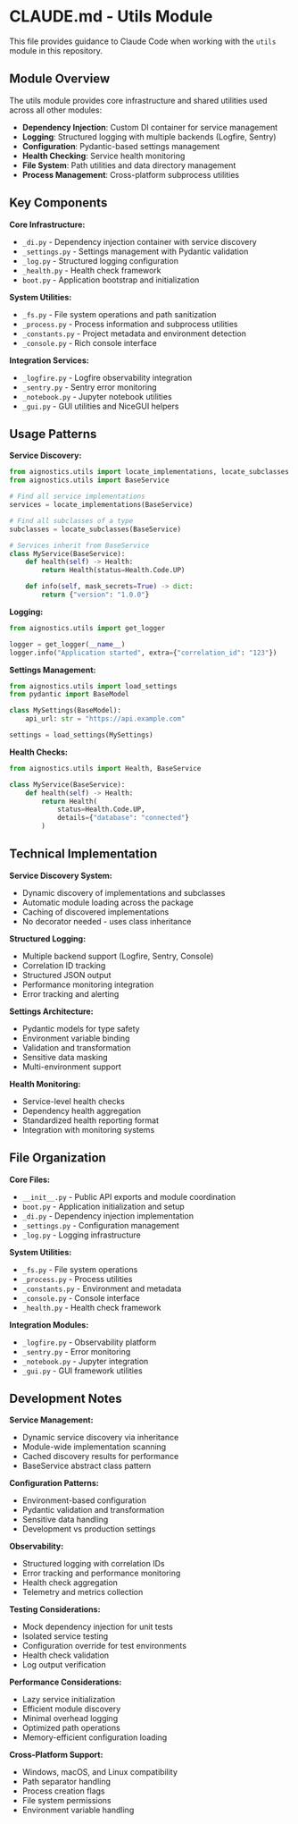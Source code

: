 # CLAUDE.md - Utils Module

This file provides guidance to Claude Code when working with the `utils` module in this repository.

## Module Overview

The utils module provides core infrastructure and shared utilities used across all other modules:

- **Dependency Injection**: Custom DI container for service management
- **Logging**: Structured logging with multiple backends (Logfire, Sentry)
- **Configuration**: Pydantic-based settings management
- **Health Checking**: Service health monitoring
- **File System**: Path utilities and data directory management
- **Process Management**: Cross-platform subprocess utilities

## Key Components

**Core Infrastructure:**

- `_di.py` - Dependency injection container with service discovery
- `_settings.py` - Settings management with Pydantic validation
- `_log.py` - Structured logging configuration
- `_health.py` - Health check framework
- `boot.py` - Application bootstrap and initialization

**System Utilities:**

- `_fs.py` - File system operations and path sanitization
- `_process.py` - Process information and subprocess utilities
- `_constants.py` - Project metadata and environment detection
- `_console.py` - Rich console interface

**Integration Services:**

- `_logfire.py` - Logfire observability integration
- `_sentry.py` - Sentry error monitoring
- `_notebook.py` - Jupyter notebook utilities
- `_gui.py` - GUI utilities and NiceGUI helpers

## Usage Patterns

**Service Discovery:**

```python
from aignostics.utils import locate_implementations, locate_subclasses
from aignostics.utils import BaseService

# Find all service implementations
services = locate_implementations(BaseService)

# Find all subclasses of a type
subclasses = locate_subclasses(BaseService)

# Services inherit from BaseService
class MyService(BaseService):
    def health(self) -> Health:
        return Health(status=Health.Code.UP)

    def info(self, mask_secrets=True) -> dict:
        return {"version": "1.0.0"}
```

**Logging:**

```python
from aignostics.utils import get_logger

logger = get_logger(__name__)
logger.info("Application started", extra={"correlation_id": "123"})
```

**Settings Management:**

```python
from aignostics.utils import load_settings
from pydantic import BaseModel

class MySettings(BaseModel):
    api_url: str = "https://api.example.com"

settings = load_settings(MySettings)
```

**Health Checks:**

```python
from aignostics.utils import Health, BaseService

class MyService(BaseService):
    def health(self) -> Health:
        return Health(
            status=Health.Code.UP,
            details={"database": "connected"}
        )
```

## Technical Implementation

**Service Discovery System:**

- Dynamic discovery of implementations and subclasses
- Automatic module loading across the package
- Caching of discovered implementations
- No decorator needed - uses class inheritance

**Structured Logging:**

- Multiple backend support (Logfire, Sentry, Console)
- Correlation ID tracking
- Structured JSON output
- Performance monitoring integration
- Error tracking and alerting

**Settings Architecture:**

- Pydantic models for type safety
- Environment variable binding
- Validation and transformation
- Sensitive data masking
- Multi-environment support

**Health Monitoring:**

- Service-level health checks
- Dependency health aggregation
- Standardized health reporting format
- Integration with monitoring systems

## File Organization

**Core Files:**

- `__init__.py` - Public API exports and module coordination
- `boot.py` - Application initialization and setup
- `_di.py` - Dependency injection implementation
- `_settings.py` - Configuration management
- `_log.py` - Logging infrastructure

**System Utilities:**

- `_fs.py` - File system operations
- `_process.py` - Process utilities
- `_constants.py` - Environment and metadata
- `_console.py` - Console interface
- `_health.py` - Health check framework

**Integration Modules:**

- `_logfire.py` - Observability platform
- `_sentry.py` - Error monitoring
- `_notebook.py` - Jupyter integration
- `_gui.py` - GUI framework utilities

## Development Notes

**Service Management:**

- Dynamic service discovery via inheritance
- Module-wide implementation scanning
- Cached discovery results for performance
- BaseService abstract class pattern

**Configuration Patterns:**

- Environment-based configuration
- Pydantic validation and transformation
- Sensitive data handling
- Development vs production settings

**Observability:**

- Structured logging with correlation IDs
- Error tracking and performance monitoring
- Health check aggregation
- Telemetry and metrics collection

**Testing Considerations:**

- Mock dependency injection for unit tests
- Isolated service testing
- Configuration override for test environments
- Health check validation
- Log output verification

**Performance Considerations:**

- Lazy service initialization
- Efficient module discovery
- Minimal overhead logging
- Optimized path operations
- Memory-efficient configuration loading

**Cross-Platform Support:**

- Windows, macOS, and Linux compatibility
- Path separator handling
- Process creation flags
- File system permissions
- Environment variable handling
